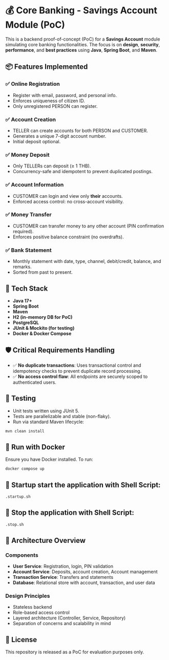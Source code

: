 # 💰 Core Banking - Savings Account Module (PoC)

This is a backend proof-of-concept (PoC) for a **Savings Account** module simulating core banking functionalities. The focus is on **design**, **security**, **performance**, and **best practices** using **Java**, **Spring Boot**, and **Maven**.

## 📦 Features Implemented

### ✅ Online Registration
- Register with email, password, and personal info.
- Enforces uniqueness of citizen ID.
- Only unregistered PERSON can register.

### ✅ Account Creation
- TELLER can create accounts for both PERSON and CUSTOMER.
- Generates a unique 7-digit account number.
- Initial deposit optional.

### ✅ Money Deposit
- Only TELLERs can deposit (≥ 1 THB).
- Concurrency-safe and idempotent to prevent duplicated postings.

### ✅ Account Information
- CUSTOMER can login and view only **their** accounts.
- Enforced access control: no cross-account visibility.

### ✅ Money Transfer
- CUSTOMER can transfer money to any other account (PIN confirmation required).
- Enforces positive balance constraint (no overdrafts).

### ✅ Bank Statement
- Monthly statement with date, type, channel, debit/credit, balance, and remarks.
- Sorted from past to present.

## 🚧 Tech Stack

- **Java 17+**
- **Spring Boot**
- **Maven**
- **H2 (in-memory DB for PoC)**
- **PostgreSQL**
- **JUnit & Mockito (for testing)**
- **Docker & Docker Compose**

## 🛡️ Critical Requirements Handling

- ✅ **No duplicate transactions**: Uses transactional control and idempotency checks to prevent duplicate record processing.
- ✅ **No access control flaw**: All endpoints are securely scoped to authenticated users.

## 🧪 Testing

- Unit tests written using JUnit 5.
- Tests are parallelizable and stable (non-flaky).
- Run via standard Maven lifecycle:

```bash
mvn clean install
```

## 🐳 Run with Docker

Ensure you have Docker installed. To run:

```bash
docker compose up
```


## 🚀 Startup  start the application with Shell Script:
```sh
.startup.sh
```

## 🛑 Stop the application with Shell Script:
```sh
.stop.sh
```



## 📐 Architecture Overview

### Components
- **User Service**: Registration, login, PIN validation
- **Account Service**: Deposits, account creation, Account management
- **Transaction Service**: Transfers and statements
- **Database**: Relational store with account, transaction, and user data

### Design Principles
- Stateless backend
- Role-based access control
- Layered architecture (Controller, Service, Repository)
- Separation of concerns and scalability in mind

## 📄 License

This repository is released as a PoC for evaluation purposes only.
